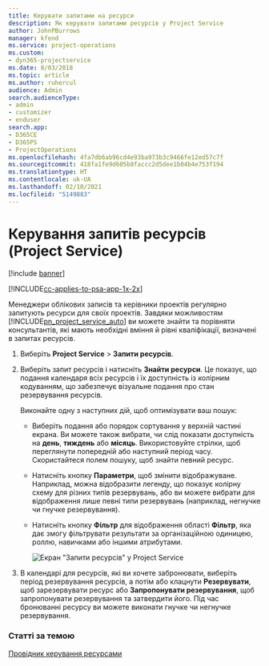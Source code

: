 ```yaml
---
title: Керувати запитами на ресурси
description: Як керувати запитами ресурсів у Project Service
author: JohnPBurrows
manager: kfend
ms.service: project-operations
ms.custom:
- dyn365-projectservice
ms.date: 8/03/2018
ms.topic: article
ms.author: ruhercul
audience: Admin
search.audienceType:
- admin
- customizer
- enduser
search.app:
- D365CE
- D365PS
- ProjectOperations
ms.openlocfilehash: 4fa7db6ab96cd4e93ba973b3c9466fe12ed57c7f
ms.sourcegitcommit: 418fa1fe9d605b8faccc2d5dee1b04b4e753f194
ms.translationtype: HT
ms.contentlocale: uk-UA
ms.lasthandoff: 02/10/2021
ms.locfileid: "5149883"
---
```

# <a name="manage-resource-requests-project-service"></a>Керування запитів ресурсів (Project Service)

[!include [banner](../includes/psa-now-project-operations.md)]

[!INCLUDE[cc-applies-to-psa-app-1x-2x](../includes/cc-applies-to-psa-app-1x-2x.md)]

Менеджери облікових записів та керівники проектів регулярно запитують ресурси для своїх проектів. Завдяки можливостям [!INCLUDE[pn_project_service_auto](../includes/pn-project-service-auto.md)] ви можете знайти та порівняти консультантів, які мають необхідні вміння й рівні кваліфікації, визначені в запитах ресурсів.  
  
1. Виберіть **Project Service** > **Запити ресурсів**.  
  
2. Виберіть запит ресурсів і натисніть **Знайти ресурси**. Це показує, що подання календаря всіх ресурсів і їх доступність із колірним кодуванням, що забезпечує візуальне подання про стан резервування ресурсів.  
  
    Виконайте одну з наступних дій, щоб оптимізувати ваш пошук:  
  
   -   Виберіть подання або порядок сортування у верхній частині екрана. Ви можете також вибрати, чи слід показати доступність на **день**, **тиждень** або **місяць**. Використовуйте стрілки, щоб переглянути попередній або наступний період часу. Скористайтеся полем пошуку, щоб знайти певний ресурс.  
  
   -   Натисніть кнопку **Параметри**, щоб змінити відображуване. Наприклад, можна відобразити легенду, що показує колірну схему для різних типів резервувань, або ви можете вибрати для відображення лише певні типи резервувань (наприклад, негнучке чи гнучке резервування).  
  
   -   Натисніть кнопку **Фільтр** для відображення області **Фільтр**, яка дає змогу фільтрувати результати за організаційною одиницею, роллю, навичками або іншими атрибутами.  
  
       ![Екран "Запити ресурсів" у Project Service](../psa/media/project-service-resource-request-screen.png "Екран &quot;Запити ресурсів&quot; у Project Service")  
  
3. В календарі для ресурсів, які ви хочете забронювати, виберіть період резервування ресурсів, а потім або клацнути **Резервувати**, щоб зарезервувати ресурс або **Запропонувати резервування**, щоб запропонувати резервування та затвердити його. Під час бронюванні ресурсу ви можете виконати гнучке чи негнучке резервування.  
  
### <a name="see-also"></a>Статті за темою  
 [Провідник керування ресурсами](../psa/resource-manager-guide.md)
